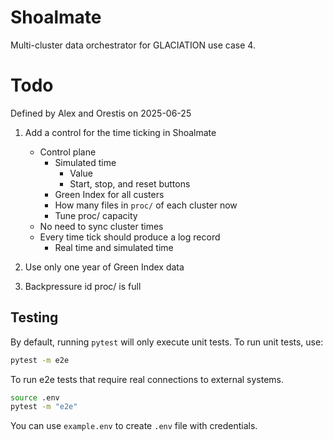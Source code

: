 # Shoalmate

Multi-cluster data orchestrator for GLACIATION use case 4.

# Todo
Defined by Alex and Orestis  on 2025-06-25
1. Add a control for the time ticking in Shoalmate
   - Control plane
     - Simulated time
       - Value
       - Start, stop, and reset buttons
     - Green Index for all custers
     - How many files in `proc/` of each cluster now
     - Tune proc/ capacity
   - No need to sync cluster times
   - Every time tick should produce a log record
     - Real time and simulated time

2. Use only one year of Green Index data
3. Backpressure id proc/ is full


## Testing

By default, running `pytest` will only execute unit tests. To run unit tests, use:

```bash
pytest -m e2e
```

To run e2e tests that require real connections to external systems.

```bash
source .env
pytest -m "e2e"
```

You can use `example.env` to create `.env` file with credentials.
